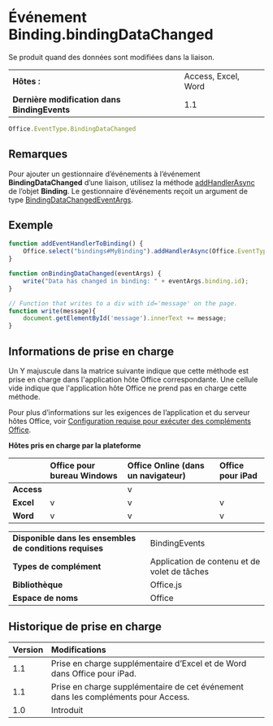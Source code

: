 
# <a name="bindingbindingdatachanged-event"></a>Événement Binding.bindingDataChanged
Se produit quand des données sont modifiées dans la liaison.

|||
|:-----|:-----|
|**Hôtes :**|Access, Excel, Word|
|**Dernière modification dans BindingEvents**|1.1|

```js
Office.EventType.BindingDataChanged
```


## <a name="remarks"></a>Remarques

Pour ajouter un gestionnaire d’événements à l’événement **BindingDataChanged** d’une liaison, utilisez la méthode [addHandlerAsync](../../reference/shared/binding.addhandlerasync.md) de l’objet **Binding**. Le gestionnaire d’événements reçoit un argument de type [BindingDataChangedEventArgs](../../reference/shared/binding.bindingdatachangedeventargs.md).


## <a name="example"></a>Exemple




```js
function addEventHandlerToBinding() {
    Office.select("bindings#MyBinding").addHandlerAsync(Office.EventType.BindingDataChanged, onBindingDataChanged);
}

function onBindingDataChanged(eventArgs) {
    write("Data has changed in binding: " + eventArgs.binding.id);
}

// Function that writes to a div with id='message' on the page.
function write(message){
    document.getElementById('message').innerText += message; 
}
```


## <a name="support-details"></a>Informations de prise en charge


Un Y majuscule dans la matrice suivante indique que cette méthode est prise en charge dans l'application hôte Office correspondante. Une cellule vide indique que l'application hôte Office ne prend pas en charge cette méthode.

Pour plus d’informations sur les exigences de l’application et du serveur hôtes Office, voir [Configuration requise pour exécuter des compléments Office](../../docs/overview/requirements-for-running-office-add-ins.md).


**Hôtes pris en charge par la plateforme**


||**Office pour bureau Windows**|**Office Online (dans un navigateur)**|**Office pour iPad**|
|:-----|:-----|:-----|:-----|
|**Access**||v||
|**Excel**|v|v|v|
|**Word**|v|v|v|

|||
|:-----|:-----|
|**Disponible dans les ensembles de conditions requises**|BindingEvents|
|**Types de complément**|Application de contenu et de volet de tâches|
|**Bibliothèque**|Office.js|
|**Espace de noms**|Office|

## <a name="support-history"></a>Historique de prise en charge

|**Version**|**Modifications**|
|:-----|:-----|
|1.1|Prise en charge supplémentaire d’Excel et de Word dans Office pour iPad.|
|1.1|Prise en charge supplémentaire de cet événement dans les compléments pour Access.|
|1.0|Introduit|
